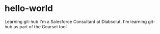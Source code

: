 # hello-world
Learning git-hub
I'm a Salesforce Consultant at Diabsolut.
I'm learning git-hub as part of the Gearset tool
